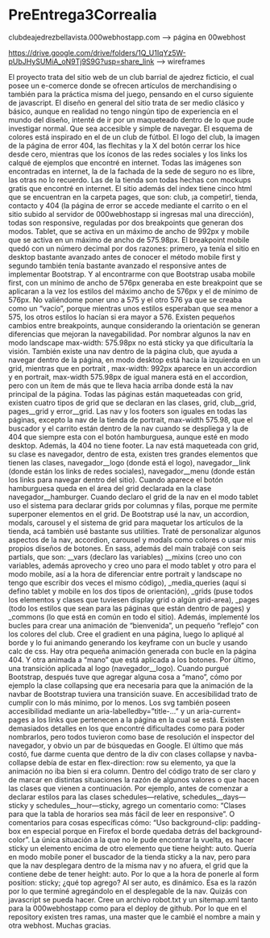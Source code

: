 # PreEntrega3Correalia

clubdeajedrezbellavista.000webhostapp.com --> página en 00webhost

https://drive.google.com/drive/folders/1Q_U1IqYz5W-pUbJHySUMiA_oN9Tj9S9G?usp=share_link -->  wireframes

El proyecto trata del sitio web de un club barrial de ajedrez ficticio, el cual posee un e-comerce donde se ofrecen artículos de merchandising o también para la práctica misma del juego, pensando en el curso siguiente de javascript. 
El diseño en general del sitio trata de ser medio clásico y básico, aunque en realidad no tengo ningún tipo de experiencia en el mundo del diseño, intenté de ir por un maqueteado dentro de lo que pude investigar normal. Que sea accesible y simple de navegar. El esquema de colores está inspirado en el de un club de fútbol. El logo del club, la imagen de la página de error 404, las flechitas y la X del botón cerrar los hice desde cero, mientras que los íconos de las redes sociales y los links los calqué de ejemplos que encontré en internet. Todas las imágenes son encontradas en internet, la de la fachada de la sede de seguro no es libre, las otras no lo recuerdo. Las de la tienda son todas hechas con mockups gratis que encontré en internet. 
El sitio además del index tiene cinco html que se encuentran en la carpeta pages, que son: club, ¡a competir!, tienda, contacto y 404 (la página de error se accede mediante el carrito o en el sitio subido al servidor de 000webhostapp si ingresas mal una dirección), todas son responsive, reguladas por dos breakpoints que generan dos modos. Tablet, que se activa en un máximo de ancho de 992px y mobile que se activa en un máximo de ancho de 575.98px. El breakpoint mobile quedó con un número decimal por dos razones: primero, ya tenía el sitio en desktop bastante avanzado antes de conocer el método mobile first y segundo también tenía bastante avanzado el responsive antes de implementar Bootstrap. Y al encontrarme con que Bootstrap usaba mobile first, con un mínimo de ancho de 576px generaba en este breakpoint que se aplicaran a la vez los estilos del máximo ancho de 576px y el de mínimo de 576px. No valiéndome poner uno a 575 y el otro 576 ya que se creaba como un “vacío”, porque mientras unos estilos esperaban que sea menor a 575, los otros estilos lo hacían si era mayor a 576. 
Existen pequeños cambios entre breakpoints, aunque considerando la orientación se generan diferencias que mejoran la navegabilidad. Por nombrar algunos la nav en modo landscape max-width: 575.98px no está sticky ya que dificultaría la visión. También existe una nav dentro de la página club, que ayuda a navegar dentro de la página, en modo desktop está hacia la izquierda en un grid, mientras que en portrait , max-width: 992px aparece en un accordion y en portrait, max-width 575.98px de igual manera está en el accordion, pero con un ítem de más que te lleva hacia arriba donde está la nav principal de la página. 
Todas las páginas están maqueteadas con grid, existen cuatro tipos de grid que se declaran en las clases, grid, club__grid, pages__grid y error__grid. Las nav y los footers son iguales en todas las páginas, excepto la nav de la tienda de portrait, max-width 575.98, que el buscador y el carrito están dentro de la nav cuando se despliega y la de 404 que siempre esta con el botón hamburguesa, aunque esté en modo desktop. Además, la 404 no tiene footer. 
La nav está maqueteada con grid, su clase es navegador, dentro de esta, existen tres grandes elementos que tienen las clases, navegador__logo (donde está el logo), navegador__link (donde están los links de redes sociales), navegador__menu (donde están los links para navegar dentro del sitio). Cuando aparece el botón hamburguesa queda en el área del grid declarada en la clase navegador__hamburger. Cuando declaro el grid de la nav en el modo tablet uso el sistema para declarar grids por columnas y filas, porque me permite superponer elementos en el grid. 
De Bootstrap usé la nav, un accordion, modals, carousel y el sistema de grid para maquetar los artículos de la tienda, acá también usé bastante sus utilities. Traté de personalizar algunos aspectos de la nav, accordion, carousel y modals como colores o usar mis propios diseños de botones.
En sass, además del main trabajé con seis partials, que son: __vars (declaro las variables) __mixins (creo uno con variables, además aprovecho y creo uno para el modo tablet y otro para el modo mobile, así a la hora de diferenciar entre portrait y landscape no tengo que escribir dos veces el mismo código), _media_queries (aquí si defino tablet y mobile en los dos tipos de orientación), _grids (puse todos los elementos y clases que tuviesen display grid o algún grid-area), _pages (todo los estilos que sean para las páginas que están dentro de pages) y _commons (lo que está en común en todo el sitio). Además, implementé los bucles para crear una animación de “bienvenida”, un pequeño “reflejo” con los colores del club. Cree el gradient en una página, luego lo apliqué al borde y lo fui animando generando los keyframe con un bucle y usando calc de css. Hay otra pequeña animación generada con bucle en la página 404. Y otra animada a “mano” que está aplicada a los botones. Por último, una transición aplicada al logo (navegador__logo).
Cuando purgué Bootstrap, después tuve que agregar alguna cosa a “mano”, cómo por ejemplo la clase collapsing que era necesaria para que la animación de la navbar de Bootstrap tuviera una transición suave.
En accesibilidad trato de cumplir con lo más mínimo, por lo menos. Los svg también poseen accesibilidad mediante un aria-labelledby=”title-…” y un aria-current= pages a los links que pertenecen a la página en la cual se está.
Existen demasiados detalles en los que encontré dificultades como para poder nombrarlos, pero todos tuvieron como base de resolución el inspector del navegador, y obvio un par de búsquedas en Google. El último que más costó, fue darme cuenta que dentro de la div con clases collapse y navba-collapse debía de estar en flex-direction: row su elemento, ya que la animación no iba bien si era column. Dentro del código trato de ser claro y de marcar en distintas situaciones la razón de algunos valores o que hacen las clases que vienen a continuación. Por ejemplo, antes de comenzar a declarar estilos para las clases schedules—relative, schedules__days—sticky y schedules__hour—sticky, agrego un comentario como: “Clases para que la tabla de horarios sea más fácil de leer en responsive”. O comentarios para cosas específicas cómo: “Uso background-clip: padding-box en especial porque en Firefox el borde quedaba detrás del background-color”. La única situación a la que no le pude encontrar la vuelta, es hacer sticky un elemento encima de otro elemento que tiene height: auto. Quería en modo mobile poner el buscador de la tienda sticky a la nav, pero para que la nav desplegara dentro de la misma nav y no afuera, el grid que la contiene debe de tener height: auto. Por lo que a la hora de ponerle al form position: sticky; ¿qué top agrego? Al ser auto, es dinámico. Esa es la razón por lo que terminé agregándolo en el desplegable de la nav. Quizás con javascript se pueda hacer.
Cree un archivo robot.txt y un sitemap.xml tanto para la 000webhostapp como para el deploy de github. Por lo que en el repository existen tres ramas, una master que le cambié el nombre a main y otra webhost.
Muchas gracias.
